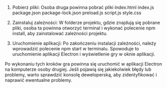 1.	Pobierz pliki: Osoba druga powinna pobrać pliki
index.html
index.js
package.json
package-lock.json
preload.js
script.js
style.css

3.	Zainstaluj zależności: W folderze projektu, gdzie znajdują się pobrane pliki, osoba ta powinna otworzyć terminal i wykonać polecenie npm install, aby zainstalować zależności projektu.

4.	Uruchomienie aplikacji: Po zakończeniu instalacji zależności, należy wprowadzić polecenie npm start w terminalu. Spowoduje to uruchomienie aplikacji Electron i wyświetlenie gry w oknie aplikacji.
   
Po wykonaniu tych kroków gra powinna się uruchomić w aplikacji Electron na komputerze osoby drugiej. Jeśli pojawią się jakiekolwiek błędy lub problemy, warto sprawdzić konsolę deweloperską, aby zidentyfikować i naprawić ewentualne problemy.

